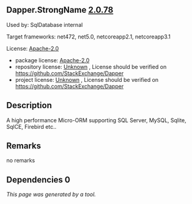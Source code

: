 Dapper.StrongName [2.0.78](https://www.nuget.org/packages/Dapper.StrongName/2.0.78)
--------------------

Used by: SqlDatabase internal

Target frameworks: net472, net5.0, netcoreapp2.1, netcoreapp3.1

License: [Apache-2.0](../../../../licenses/apache-2.0) 

- package license: [Apache-2.0](https://licenses.nuget.org/Apache-2.0) 
- repository license: [Unknown](https://github.com/StackExchange/Dapper) , License should be verified on https://github.com/StackExchange/Dapper
- project license: [Unknown](https://github.com/StackExchange/Dapper) , License should be verified on https://github.com/StackExchange/Dapper

Description
-----------
A high performance Micro-ORM supporting SQL Server, MySQL, Sqlite, SqlCE, Firebird etc..

Remarks
-----------
no remarks


Dependencies 0
-----------


*This page was generated by a tool.*